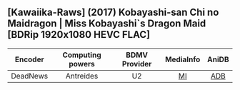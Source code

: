 ## [Kawaiika-Raws] (2017) Kobayashi-san Chi no Maidragon | Miss Kobayashi`s Dragon Maid [BDRip 1920x1080 HEVC FLAC]

| Encoder  | Computing powers | BDMV Provider | MediaInfo | AniDB |
| :------: | :--------------: | :-----------: | :-------: | :---: |
| DeadNews |    Antreides     |      U2       |   [MI]    | [ADB] |

[adb]: https://anidb.net/anime/12091
[mi]: https://bin.disroot.org/?6534188052588967#7w1dNFxdbguH963snHuiZztkhw9hqo2ZRj9AiqcquSX5
